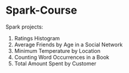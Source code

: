 # Spark-Course
Spark projects:

1. Ratings Histogram
2. Average Friends by Age in a Social Network
3. Minimum Temperature by Location
4. Counting Word Occurrences in a Book
5. Total Amount Spent by Customer
